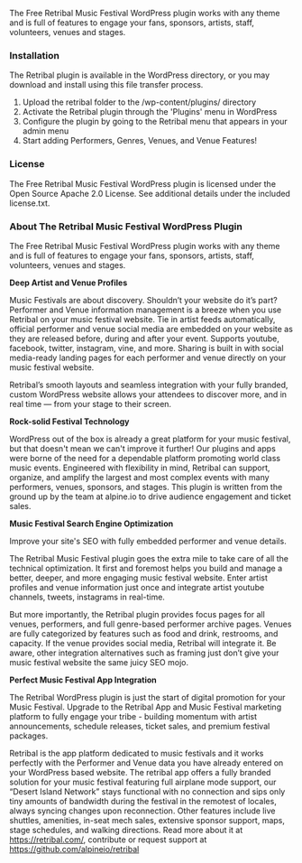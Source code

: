 The Free Retribal Music Festival WordPress plugin works with any theme and is full of features to engage your fans, sponsors, artists, staff, volunteers, venues and stages.

### Installation

The Retribal plugin is available in the WordPress directory, or you may download and install using this file transfer process.

1. Upload the retribal folder to the /wp-content/plugins/ directory
2. Activate the Retribal plugin through the 'Plugins' menu in WordPress
3. Configure the plugin by going to the Retribal menu that appears in your admin menu
4. Start adding Performers, Genres, Venues, and Venue Features!

### License

The Free Retribal Music Festival WordPress plugin is licensed under the Open Source Apache 2.0 License.  See additional details under the included license.txt.

### About The Retribal Music Festival WordPress Plugin

The Free Retribal Music Festival WordPress plugin works with any theme and is full of features to engage your fans, sponsors, artists, staff, volunteers, venues and stages.

**Deep Artist and Venue Profiles**

Music Festivals are about discovery.  Shouldn’t your website do it’s part?  Performer and Venue information management is a breeze when you use Retribal on your music festival website.  Tie in artist feeds automatically, official performer and venue social media are embedded on your website as they are released before, during and after your event.  Supports youtube, facebook, twitter, instagram, vine, and more.  Sharing is built in with social media-ready landing pages for each performer and venue directly on your music festival website.

Retribal’s smooth layouts and seamless integration with your fully branded, custom WordPress website allows your attendees to discover more, and in real time — from your stage to their screen.

**Rock-solid Festival Technology**

WordPress out of the box is already a great platform for your music festival, but that doesn't mean we can't improve it further!  Our plugins and apps were borne of the need for a dependable platform promoting world class music events. Engineered with flexibility in mind, Retribal can support, organize, and amplify the largest and most complex events with many performers, venues, sponsors, and stages. This plugin is written from the ground up by the team at alpine.io to drive audience engagement and ticket sales.

**Music Festival Search Engine Optimization**

Improve your site's SEO with fully embedded performer and venue details. 

The Retribal Music Festival plugin goes the extra mile to take care of all the technical optimization.  It first and foremost helps you build and manage a  better, deeper, and more engaging music festival website.  Enter artist profiles and venue information just once and integrate artist youtube channels, tweets, instagrams in real-time. 

But more importantly, the Retribal plugin provides focus pages for all venues, performers, and full genre-based performer archive pages.  Venues are fully categorized by features such as food and drink, restrooms, and capacity.  If the venue provides social media, Retribal will integrate it.  Be aware, other integration alternatives such as framing just don’t give your music festival website the same juicy SEO mojo.

**Perfect Music Festival App Integration**

The Retribal WordPress plugin is just the start of digital promotion for your Music Festival.  Upgrade to the Retribal App and Music Festival marketing platform to fully engage your tribe - building momentum with artist announcements, schedule releases, ticket sales, and premium festival packages.

Retribal is the app platform dedicated to music festivals and it works perfectly with the Performer and Venue data you have already entered on your WordPress based website.  The retribal app offers a fully branded solution for your music festival featuring full airplane mode support, our “Desert Island Network” stays functional with no connection and sips only tiny amounts of bandwidth during the festival in the remotest of locales, always syncing changes upon reconnection.  Other features include live shuttles, amenities, in-seat mech sales, extensive sponsor support, maps, stage schedules, and walking directions.  Read more about it at https://retribal.com/, contribute or request support at https://github.com/alpineio/retribal 
